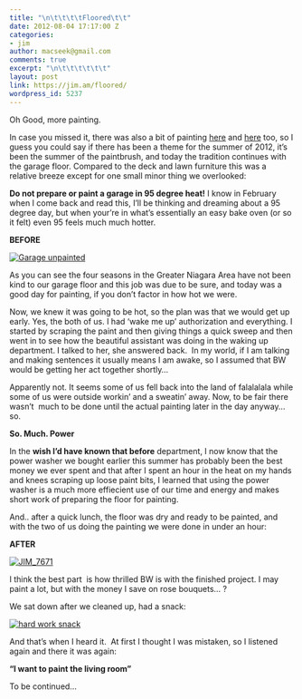 ```yaml
---
title: "\n\t\t\t\tFloored\t\t"
date: 2012-08-04 17:17:00 Z
categories:
- jim
author: macseek@gmail.com
comments: true
excerpt: "\n\t\t\t\t\t\t"
layout: post
link: https://jim.am/floored/
wordpress_id: 5237
---
```


Oh Good, more painting.




In case you missed it, there was also a bit of painting [here](http://jim.am/youre-going-where/) and [here](http://jim.am/rule-number-1/) too, so I guess you could say if there has been a theme for the summer of 2012, it’s been the summer of the paintbrush, and today the tradition continues with the garage floor. Compared to the deck and lawn furniture this was a relative breeze except for one small minor thing we overlooked:




**Do not prepare or paint a garage in 95 degree heat!** I know in February when I come back and read this, I’ll be thinking and dreaming about a 95 degree day, but when your’re in what’s essentially an easy bake oven (or so it felt) even 95 feels much much hotter.




**BEFORE**




[![Garage unpainted](http://jim.am/images/2012/08/JIM_7644.jpg)](http://jim.am/images/2012/08/JIM_7644.jpg)




As you can see the four seasons in the Greater Niagara Area have not been kind to our garage floor and this job was due to be sure, and today was a good day for painting, if you don’t factor in how hot we were.




Now, we knew it was going to be hot, so the plan was that we would get up early. Yes, the both of us. I had ‘wake me up’ authorization and everything. I started by scraping the paint and then giving things a quick sweep and then went in to see how the beautiful assistant was doing in the waking up department. I talked to her, she answered back.  In my world, if I am talking and making sentences it usually means I am awake, so I assumed that BW would be getting her act together shortly…




Apparently not. It seems some of us fell back into the land of falalalala while some of us were outside workin’ and a sweatin’ away. Now, to be fair there wasn’t  much to be done until the actual painting later in the day anyway… so.




**So. Much. Power**




In the **wish I’d have known that before** department, I now know that the power washer we bought earlier this summer has probably been the best money we ever spent and that after I spent an hour in the heat on my hands and knees scraping up loose paint bits, I learned that using the power washer is a much more effiecient use of our time and energy and makes short work of preparing the floor for painting.




And.. after a quick lunch, the floor was dry and ready to be painted, and with the two of us doing the painting we were done in under an hour:




**AFTER**




[![JIM_7671](http://jim.am/images/2012/08/JIM_7671.jpg)](http://jim.am/images/2012/08/JIM_7671.jpg)




I think the best part  is how thrilled BW is with the finished project. I may paint a lot, but with the money I save on rose bouquets… ?




We sat down after we cleaned up, had a snack:




[![hard work snack](http://jim.am/images/2012/08/JIM_7659.jpg)](http://jim.am/images/2012/08/JIM_7659.jpg)




And that’s when I heard it.  At first I thought I was mistaken, so I listened again and there it was again:




**“I want to paint the living room”**




To be continued…




 




 


		
